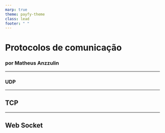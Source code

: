 ```yaml
---
marp: true
theme: payfy-theme
class: lead
footer: " "
---
```

<!-- class: lead -->
# Protocolos de comunicação
### por Matheus Anzzulin
---
### UDP

---
## TCP

---
## Web Socket
